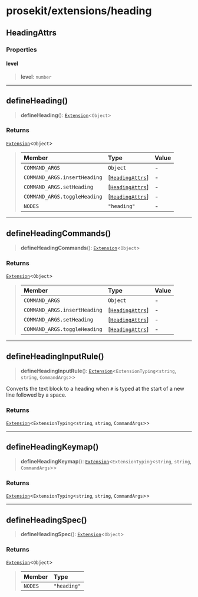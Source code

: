 # prosekit/extensions/heading

<a id="HeadingAttrs" name="HeadingAttrs"></a>

## HeadingAttrs

### Properties

<a id="level" name="level"></a>

#### level

> **level**: `number`

***

<a id="defineHeading" name="defineHeading"></a>

## defineHeading()

> **defineHeading**(): [`Extension`](../core.md#ExtensionT)\<`Object`\>

### Returns

[`Extension`](../core.md#ExtensionT)\<`Object`\>

> | Member | Type | Value |
> | :------ | :------ | :------ |
> | `COMMAND_ARGS` | `Object` | - |
> | `COMMAND_ARGS.insertHeading` | [[`HeadingAttrs`](heading.md#HeadingAttrs)] | - |
> | `COMMAND_ARGS.setHeading` | [[`HeadingAttrs`](heading.md#HeadingAttrs)] | - |
> | `COMMAND_ARGS.toggleHeading` | [[`HeadingAttrs`](heading.md#HeadingAttrs)] | - |
> | `NODES` | `"heading"` | - |
>

***

<a id="defineHeadingCommands" name="defineHeadingCommands"></a>

## defineHeadingCommands()

> **defineHeadingCommands**(): [`Extension`](../core.md#ExtensionT)\<`Object`\>

### Returns

[`Extension`](../core.md#ExtensionT)\<`Object`\>

> | Member | Type | Value |
> | :------ | :------ | :------ |
> | `COMMAND_ARGS` | `Object` | - |
> | `COMMAND_ARGS.insertHeading` | [[`HeadingAttrs`](heading.md#HeadingAttrs)] | - |
> | `COMMAND_ARGS.setHeading` | [[`HeadingAttrs`](heading.md#HeadingAttrs)] | - |
> | `COMMAND_ARGS.toggleHeading` | [[`HeadingAttrs`](heading.md#HeadingAttrs)] | - |
>

***

<a id="defineHeadingInputRule" name="defineHeadingInputRule"></a>

## defineHeadingInputRule()

> **defineHeadingInputRule**(): [`Extension`](../core.md#ExtensionT)\<`ExtensionTyping`\<`string`, `string`, `CommandArgs`\>\>

Converts the text block to a heading when `#` is typed at the start of a new
line followed by a space.

### Returns

[`Extension`](../core.md#ExtensionT)\<`ExtensionTyping`\<`string`, `string`, `CommandArgs`\>\>

***

<a id="defineHeadingKeymap" name="defineHeadingKeymap"></a>

## defineHeadingKeymap()

> **defineHeadingKeymap**(): [`Extension`](../core.md#ExtensionT)\<`ExtensionTyping`\<`string`, `string`, `CommandArgs`\>\>

### Returns

[`Extension`](../core.md#ExtensionT)\<`ExtensionTyping`\<`string`, `string`, `CommandArgs`\>\>

***

<a id="defineHeadingSpec" name="defineHeadingSpec"></a>

## defineHeadingSpec()

> **defineHeadingSpec**(): [`Extension`](../core.md#ExtensionT)\<`Object`\>

### Returns

[`Extension`](../core.md#ExtensionT)\<`Object`\>

> | Member | Type |
> | :------ | :------ |
> | `NODES` | `"heading"` |
>
